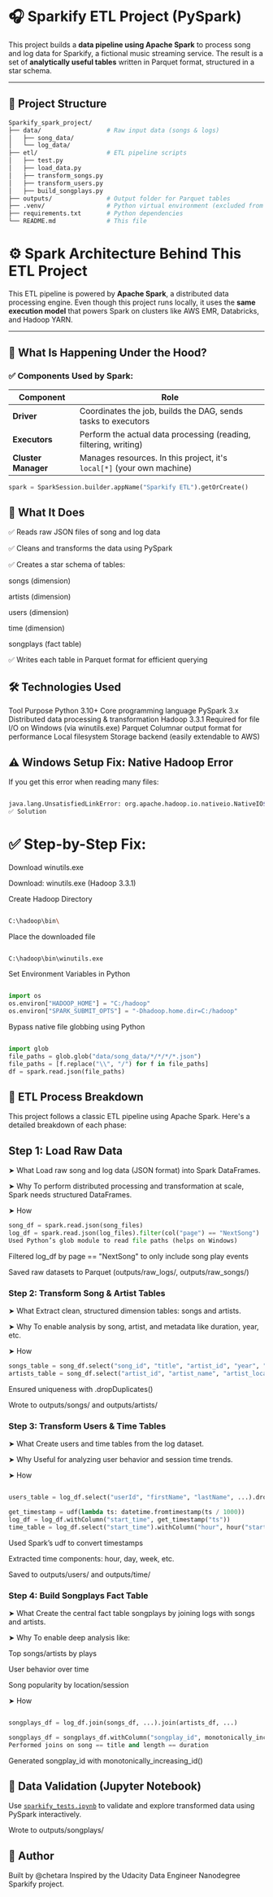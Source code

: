 # 🎧 Sparkify ETL Project (PySpark)

This project builds a **data pipeline using Apache Spark** to process song and log data for Sparkify, a fictional music streaming service. The result is a set of **analytically useful tables** written in Parquet format, structured in a star schema.

---

## 📁 Project Structure

```bash
Sparkify_spark_project/
├── data/                  # Raw input data (songs & logs)
│   ├── song_data/
│   └── log_data/
├── etl/                   # ETL pipeline scripts
│   ├── test.py
│   ├── load_data.py
│   ├── transform_songs.py
│   ├── transform_users.py
│   ├── build_songplays.py
├── outputs/               # Output folder for Parquet tables
├── .venv/                 # Python virtual environment (excluded from git)
├── requirements.txt       # Python dependencies
└── README.md              # This file

``` 
# ⚙️ Spark Architecture Behind This ETL Project

This ETL pipeline is powered by **Apache Spark**, a distributed data processing engine. Even though this project runs locally, it uses the **same execution model** that powers Spark on clusters like AWS EMR, Databricks, and Hadoop YARN.

---

## 🧠 What Is Happening Under the Hood?

### ✅ Components Used by Spark:

| Component       | Role                                                                 |
|----------------|----------------------------------------------------------------------|
| **Driver**      | Coordinates the job, builds the DAG, sends tasks to executors        |
| **Executors**   | Perform the actual data processing (reading, filtering, writing)     |
| **Cluster Manager** | Manages resources. In this project, it's `local[*]` (your own machine) |

```python
spark = SparkSession.builder.appName("Sparkify ETL").getOrCreate()
```

## 🚀 What It Does
✅ Reads raw JSON files of song and log data

✅ Cleans and transforms the data using PySpark

✅ Creates a star schema of tables:

songs (dimension)

artists (dimension)

users (dimension)

time (dimension)

songplays (fact table)

✅ Writes each table in Parquet format for efficient querying

## 🛠️ Technologies Used

Tool	Purpose
Python 3.10+	Core programming language
PySpark 3.x	Distributed data processing & transformation
Hadoop 3.3.1	Required for file I/O on Windows (via winutils.exe)
Parquet	Columnar output format for performance
Local filesystem	Storage backend (easily extendable to AWS)

## ⚠️ Windows Setup Fix: Native Hadoop Error
If you get this error when reading many files:


``` bash

java.lang.UnsatisfiedLinkError: org.apache.hadoop.io.nativeio.NativeIO$Windows.access0
✅ Solution

```

# ✅ Step-by-Step Fix:
Download winutils.exe

Download: winutils.exe (Hadoop 3.3.1)

Create Hadoop Directory


``` bash

C:\hadoop\bin\

``` 

Place the downloaded file


``` bash

C:\hadoop\bin\winutils.exe

```
Set Environment Variables in Python


``` python

import os
os.environ["HADOOP_HOME"] = "C:/hadoop"
os.environ["SPARK_SUBMIT_OPTS"] = "-Dhadoop.home.dir=C:/hadoop"

```
Bypass native file globbing using Python


``` python

import glob
file_paths = glob.glob("data/song_data/*/*/*/*.json")
file_paths = [f.replace("\\", "/") for f in file_paths]
df = spark.read.json(file_paths)

```
## 🧪 ETL Process Breakdown
This project follows a classic ETL pipeline using Apache Spark. Here's a detailed breakdown of each phase:

## Step 1: Load Raw Data
➤ What
Load raw song and log data (JSON format) into Spark DataFrames.

➤ Why
To perform distributed processing and transformation at scale, Spark needs structured DataFrames.

➤ How
``` python
song_df = spark.read.json(song_files)
log_df = spark.read.json(log_files).filter(col("page") == "NextSong")
Used Python’s glob module to read file paths (helps on Windows)
```

Filtered log_df by page == "NextSong" to only include song play events

Saved raw datasets to Parquet (outputs/raw_logs/, outputs/raw_songs/)

### Step 2: Transform Song & Artist Tables
➤ What
Extract clean, structured dimension tables: songs and artists.

➤ Why
To enable analysis by song, artist, and metadata like duration, year, etc.

➤ How
``` python
songs_table = song_df.select("song_id", "title", "artist_id", "year", "duration").dropDuplicates()
artists_table = song_df.select("artist_id", "artist_name", "artist_location", ...).dropDuplicates()
``` 
Ensured uniqueness with .dropDuplicates()

Wrote to outputs/songs/ and outputs/artists/

### Step 3: Transform Users & Time Tables
➤ What
Create users and time tables from the log dataset.

➤ Why
Useful for analyzing user behavior and session time trends.

➤ How
``` python

users_table = log_df.select("userId", "firstName", "lastName", ...).dropDuplicates()

get_timestamp = udf(lambda ts: datetime.fromtimestamp(ts / 1000))
log_df = log_df.withColumn("start_time", get_timestamp("ts"))
time_table = log_df.select("start_time").withColumn("hour", hour("start_time"))...
```
Used Spark’s udf to convert timestamps

Extracted time components: hour, day, week, etc.

Saved to outputs/users/ and outputs/time/

### Step 4: Build Songplays Fact Table
➤ What
Create the central fact table songplays by joining logs with songs and artists.

➤ Why
To enable deep analysis like:

Top songs/artists by plays

User behavior over time

Song popularity by location/session

➤ How
``` python

songplays_df = log_df.join(songs_df, ...).join(artists_df, ...)

songplays_df = songplays_df.withColumn("songplay_id", monotonically_increasing_id())
Performed joins on song == title and length == duration
```

Generated songplay_id with monotonically_increasing_id()

## 🧪 Data Validation (Jupyter Notebook)

Use [`sparkify_tests.ipynb`](sparkify_tests.ipynb) to validate and explore transformed data using PySpark interactively.

Wrote to outputs/songplays/
## 🙌 Author
Built by @chetara
Inspired by the Udacity Data Engineer Nanodegree Sparkify project.